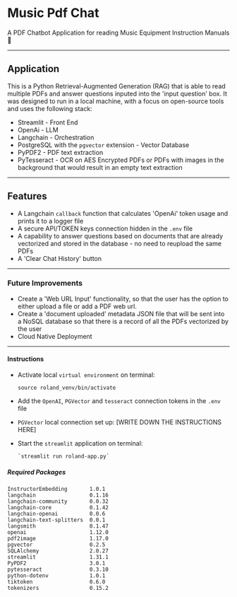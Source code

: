 # Music Pdf Chat

A PDF Chatbot Application for reading Music Equipment Instruction Manuals :robot:
- - - -

## Application

This is a Python Retrieval-Augmented Generation (RAG) that is able to read multiple PDFs and answer questions inputed into the 'input question' box.
It was designed to run in a local machine, with a focus on open-source tools and uses the following stack:

* Streamlit - Front End
* OpenAi - LLM
* Langchain - Orchestration
* PostgreSQL with the `pgvector` extension - Vector Database
* PyPDF2 - PDF text extraction
* PyTesseract - OCR on AES Encrypted PDFs or PDFs with images in the background that would result in an empty text extraction

- - - -

## Features

* A Langchain `callback` function that calculates 'OpenAi' token usage and prints it to a logger file
* A secure API/TOKEN keys connection hidden in the `.env` file
* A capability to answer questions based on documents that are already vectorized and stored in the database - no need to reupload the same PDFs
* A 'Clear Chat History' button

- - - -

### Future Improvements

* Create a 'Web URL Input' functionality, so that the user has the option to either upload a file or add a PDF web url.
* Create a 'document uploaded' metadata JSON file that will be sent into a NoSQL database so that there is a record of all the PDFs vectorized by the user
* Cloud Native Deployment
  
- - - -

#### Instructions

* Activate local `virtual environment` on terminal:

    `source roland_venv/bin/activate`

* Add the `OpenAI`, `PGVector` and `tesseract` connection tokens in the `.env` file

* `PGVector` local connection set up:
  [WRITE DOWN THE INSTRUCTIONS HERE]

* Start the `streamlit` application on terminal:

      `streamlit run roland-app.py`



##### Required Packages

```
InstructorEmbedding       1.0.1
langchain                 0.1.16
langchain-community       0.0.32
langchain-core            0.1.42
langchain-openai          0.0.6
langchain-text-splitters  0.0.1
langsmith                 0.1.47
openai                    1.12.0
pdf2image                 1.17.0
pgvector                  0.2.5
SQLAlchemy                2.0.27
streamlit                 1.31.1
PyPDF2                    3.0.1
pytesseract               0.3.10
python-dotenv             1.0.1
tiktoken                  0.6.0
tokenizers                0.15.2
```
